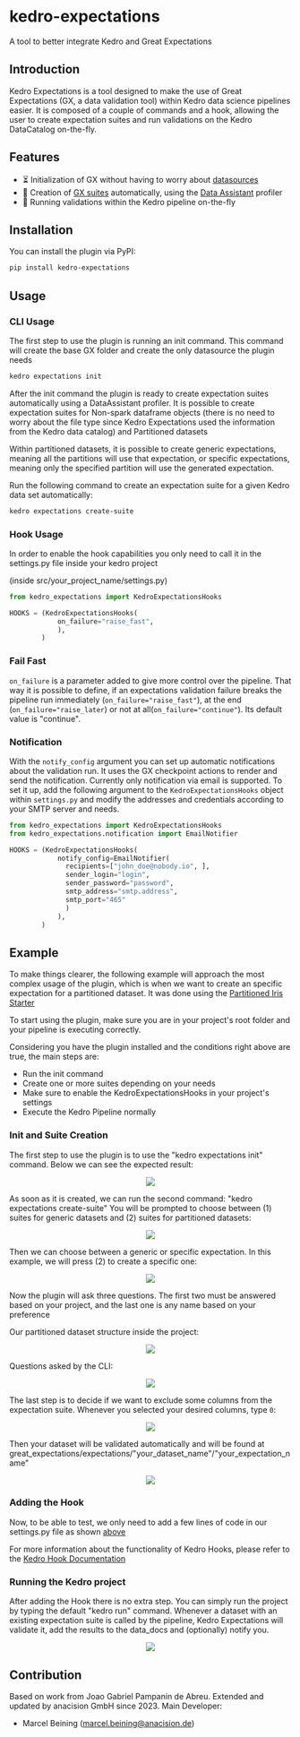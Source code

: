 # kedro-expectations
A tool to better integrate Kedro and Great Expectations

## Introduction

Kedro Expectations is a tool designed to make the use of Great Expectations (GX, a data validation tool) within Kedro data science pipelines easier. It is composed of a couple of commands and a hook, allowing the user to create expectation suites and run validations on the Kedro DataCatalog on-the-fly.

## Features

- ⏳ Initialization of GX without having to worry about [datasources](https://docs.greatexpectations.io/docs/terms/datasource)
- 🎯 Creation of [GX suites](https://docs.greatexpectations.io/docs/terms/expectation_suite/) automatically, using the [Data Assistant](https://docs.greatexpectations.io/docs/terms/data_assistant/) profiler
- 🚀 Running validations within the Kedro pipeline on-the-fly

## Installation

You can install the plugin via PyPI:

```bash
pip install kedro-expectations
```


## Usage

### CLI Usage

The first step to use the plugin is running an init command. This command will create the base GX folder and create the only datasource the plugin needs

```bash
kedro expectations init
```

After the init command the plugin is ready to create expectation suites automatically using a DataAssistant profiler. It is possible to create expectation suites for Non-spark dataframe objects (there is no need to worry about the file type since Kedro Expectations used the information from the Kedro data catalog) and Partitioned datasets

Within partitioned datasets, it is possible to create generic expectations, meaning all the partitions will use that expectation, or specific expectations, meaning only the specified partition will use the generated expectation.

Run the following command to create an expectation suite for a given Kedro data set automatically:

```bash
kedro expectations create-suite
```

### Hook Usage

In order to enable the hook capabilities you only need to call it in the settings.py file inside your kedro project

(inside src/your_project_name/settings.py)
```python
from kedro_expectations import KedroExpectationsHooks

HOOKS = (KedroExpectationsHooks(
            on_failure="raise_fast",
            ),
        )
```

### Fail Fast

`on_failure` is a parameter added to give more control over the pipeline. That way it is possible to define, if an expectations validation failure breaks the pipeline run immediately (`on_failure="raise_fast"`), at the end (`on_failure="raise_later`) or not at all(`on_failure="continue"`). Its default value is "continue".

### Notification

With the `notify_config` argument you can set up automatic notifications about the validation run. It uses the GX checkpoint actions to render and send the notification. Currently only notification via email is supported. To set it up, add the following argument to the `KedroExpectationsHooks` object within `settings.py` and modify the addresses and credentials according to your SMTP server and needs.

```python
from kedro_expectations import KedroExpectationsHooks
from kedro_expectations.notification import EmailNotifier

HOOKS = (KedroExpectationsHooks(
            notify_config=EmailNotifier(
              recipients=["john_doe@nobody.io", ],
              sender_login="login",
              sender_password="password",
              smtp_address="smtp.address",
              smtp_port="465"
              )
            ),
        )
```


## Example

To make things clearer, the following example will approach the most complex usage of the plugin, which is when we want to create an specific expectation for a partitioned dataset. It was done using the [Partitioned Iris Starter](https://github.com/ProjetaAi/projetaai-starters/tree/main/for_projetaai/project/partitioned_projetaai)

To start using the plugin, make sure you are in your project's root folder and your pipeline is executing correctly.

Considering you have the plugin installed and the conditions right above are true, the main steps are:
- Run the init command
- Create one or more suites depending on your needs
- Make sure to enable the KedroExpectationsHooks in your project's settings
- Execute the Kedro Pipeline normally 

### Init and Suite Creation

The first step to use the plugin is to use the "kedro expectations init" command. Below we can see the expected result:

<p align="center">
  <img src="https://gitlab.com/anacision/kedro-expectations/raw/main/images/1_init.png">
</p>

As soon as it is created, we can run the second command: "kedro expectations create-suite"
You will be prompted to choose between (1) suites for generic datasets and (2) suites for partitioned datasets:

<p align="center">
  <img src="https://gitlab.com/anacision/kedro-expectations/raw/main/images/3_createsuite.png">
</p>

Then we can choose between a generic or specific expectation. In this example, we will press (2) to create a specific one:

<p align="center">
  <img src="https://gitlab.com/anacision/kedro-expectations/raw/main/images/4_createsuite.png">
</p>

Now the plugin will ask three questions. The first two must be answered based on your project, and the last one is any name based on your preference

Our partitioned dataset structure inside the project:

<p align="center">
  <img src="https://gitlab.com/anacision/kedro-expectations/raw/main/images/8_createsuite.png">
</p>

Questions asked by the CLI:

<p align="center">
  <img src="https://gitlab.com/anacision/kedro-expectations/raw/main/images/5_createsuite.png">
</p>

The last step is to decide if we want to exclude some columns from the expectation suite. Whenever you selected your desired columns, type `0`:

<p align="center">
  <img src="https://gitlab.com/anacision/kedro-expectations/raw/main/images/6_createsuite.png">
</p>

Then your dataset will be validated automatically and will be found at great_expectations/expectations/"your_dataset_name"/"your_expectation_name"

<p align="center">
  <img src="https://gitlab.com/anacision/kedro-expectations/raw/main/images/7_createsuite.png">
</p>

### Adding the Hook

Now, to be able to test, we only need to add a few lines of code in our settings.py file as shown [above](README.md#hook-usage)

For more information about the functionality of Kedro Hooks, please refer to the [Kedro Hook Documentation](https://kedro.readthedocs.io/en/stable/hooks/introduction.html)

### Running the Kedro project

After adding the Hook there is no extra step. You can simply run the project by typing the default "kedro run" command. 
Whenever a dataset with an existing expectation suite is called by the pipeline, Kedro Expectations will validate it, add the results to the data_docs and (optionally) notify you.

<p align="center">
  <img src="https://gitlab.com/anacision/kedro-expectations/raw/main/images/10_run.png">
</p>

## Contribution

Based on work from Joao Gabriel Pampanin de Abreu. Extended and updated by anacision GmbH since 2023.
Main Developer:
- Marcel Beining (marcel.beining@anacision.de)